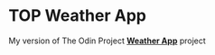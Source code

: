 # TOP Weather App
My version of The Odin Project <strong><a href="https://www.theodinproject.com/courses/javascript/lessons/weather-app?ref=lnav">Weather App</a></strong> project
